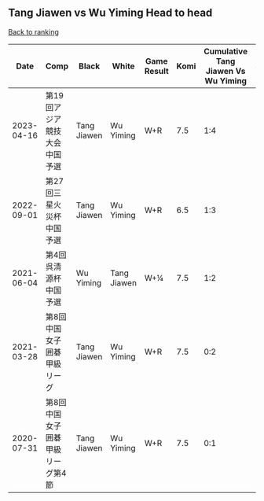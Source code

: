 ## Tang Jiawen vs Wu Yiming Head to head

[Back to ranking](../../index.md)




| **Date** | **Comp** | **Black** | **White** | **Game Result** | **Komi** | **Cumulative Tang Jiawen Vs Wu Yiming** | **Tang Jiawen Streak** | **Wu Yiming Streak** | 
| --- | --- | --- | --- | --- | --- | --- | --- | --- |
| 2023-04-16 | 第19回アジア競技大会中国予選 | Tang Jiawen | Wu Yiming | W+R | 7.5 | 1:4 | 0 | 2 | 
| 2022-09-01 | 第27回三星火災杯中国予選 | Tang Jiawen | Wu Yiming | W+R | 6.5 | 1:3 | 0 | 1 | 
| 2021-06-04 | 第4回呉清源杯中国予選 | Wu Yiming | Tang Jiawen | W+¼ | 7.5 | 1:2 | 1 | 0 | 
| 2021-03-28 | 第8回中国女子囲碁甲級リーグ | Tang Jiawen | Wu Yiming | W+R | 7.5 | 0:2 | 0 | 2 | 
| 2020-07-31 | 第8回中国女子囲碁甲級リーグ第4節 | Tang Jiawen | Wu Yiming | W+R | 7.5 | 0:1 | 0 | 1 |





